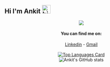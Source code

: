 ## Hi I'm Ankit <img src="https://user-images.githubusercontent.com/1303154/88677602-1635ba80-d120-11ea-84d8-d263ba5fc3c0.gif" width="28px" alt="hi">

<div align="center">

<img src="https://github.com/SP-XD/SP-XD/blob/main/images/dino.gif?raw=true" />

<br>



#### You can find me on:
[Linkedin](https://www.linkedin.com/in/ankit-sharma-7843aa187) - [Gmail](mailto:ankitsharma8794@gmail.com)
<br>
<br>
<a href="https://github.com/ANKITSHARMA98">
![Top Languages Card](https://github-readme-stats.vercel.app/api/top-langs/?username=ANKITSHARMA98&theme=highcontrast)
</a>
<br>
![Ankit's GitHub stats](https://github-readme-stats.vercel.app/api?username=ANKITSHARMA98&theme=highcontrast&show_icons=true)
</div>
